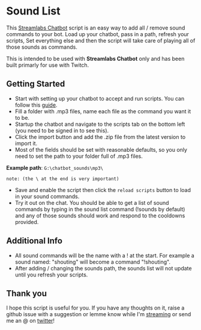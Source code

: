 # Sound List
This [Streamlabs Chatbot](https://streamlabs.com/chatbot) script is an easy way to add all / remove sound commands to your bot.
Load up your chatbot, pass in a path, refresh your scripts, Set everything else and then the script will take care of playing all of those sounds as commands. 

This is intended to be used with **Streamlabs Chatbot** only and has been built primarly for use with Twitch. 


## Getting Started 
- Start with setting up your chatbot to accept and run scripts. You can follow this [guide](https://streamlabs.com/content-hub/post/chatbot-scripts-desktop). 
- Fill a folder with .mp3 files, name each file as the command you want it to be. 
- Startup the chatbot and navigate to the scripts tab on the bottom left (you need to be signed in to see this).
- Click the import button and add the .zip file from the latest version to import it.
- Most of the fields should be set with reasonable defaults, so you only need to set the path to your folder full of .mp3 files. 

**Example path**: ```G:\chatbot_sounds\mp3\```

```
note: (the \ at the end is very important)
```

- Save and enable the script then click the `reload scripts` button to load in your sound commands.
- Try it out on the chat. You should be able to get a list of sound commands by typing in the sound list command (!sounds by default) and any of those sounds should work and respond to the cooldowns provided.

## Additional Info
- All sound commands will be the name with a ! at the start. For example a sound named:
"shouting" will become a command "!shouting". 
- After adding / changing the sounds path, the sounds list will not update until you refresh your scripts. 

## Thank you
I hope this script is useful for you. If you have any thoughts on it, raise a github issue with a suggestion or lemme know while I'm [streaming](https://www.twitch.tv/valverdian) or send me an @ on [twitter](https://www.twitter.com/valverdian)!
